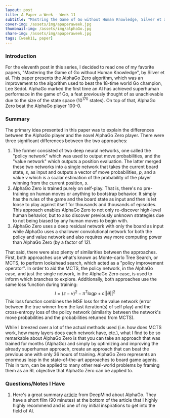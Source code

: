 ```yaml
---
layout: post
title: A Paper a Week - Week 11
subtitle: "Mastring the Game of Go without Human Knowledge, Silver et al."
cover-img: /assets/img/apaperaweek.jpg
thumbnail-img: /assets/img/alphaGo.jpg
share-img: /assets/img/apaperaweek.jpg
tags: [week11, paper]
---
```


### Introduction
For the eleventh post in this series, I decided to read one of my favorite papers, "Mastering the Game of Go without Human Knowledge", by Silver et al. This paper presents the AlphaGo Zero algorithm, which was an improvement to the algorithm used to beat the 18-time world Go champion, Lee Sedol. AlphaGo marked the first time an AI has achieved superhuman performace in the game of Go, a feat previously thought of as unachievable due to the size of the state space ($10^{170}$ states). On top of that, AlphaGo Zero beat the AlphaGo player 100-0.

### Summary
The primary idea presented in this paper was to explain the differences between the AlphaGo player and the novel AlphaGo Zero player. There were three significant differences between the two approaches:
1. The former consisted of two deep neural networks, one called the "policy network" which was used to output move probabilities, and the "value network" which outputs a position evaluation. The latter merged these two networks into a single network that takes the current board state, $s$, as input and outputs a vector of move probabilities, $p$, and a value $v$ which is a scalar estimation of the probability of the player winning from the current position, $s$.
2. AlphaGo Zero is trained purely on self-play. That is, there's no pre-training on human moves or anything to bootstrap behavior. It simply has the rules of the game and the board state as input and then is let loose to play against itself for thousands and thousands of episodes. This approach enables AlphaGo Zero to not only re-discover high-level human behavior, but to also discover previously unknown strategies due to not being biased by any human moves to begin with.
3. AlphaGo Zero uses a deep residual network with only the board as input while AlphaGo uses a shallower convolutional network for both the policy and value network and also requires way more computing power than AlphaGo Zero (by a factor of 12).

That said, there were also plenty of similarities between the approaches. First, both approaches use what's known as Monte-carlo Tree Search, or MCTS, to perform lookahead search, which acted as a "policy improvement operator". In order to aid the MCTS, the policy network, in the AlphaGo case, and just the single network, in the AlphaGo Zero case, is used to inform which branches to explore. Additionally, both approaches use the same loss function during training:
$$l=(z-v)^2-\pi^T\text{log}p+c||\theta||^2$$
This loss function combines the MSE loss for the value network (error between the true winner from the last iteration(s) of self play) and the cross-entropy loss of the policy network (similarity between the network's move probabilities and the probabilities returned from MCTS).

While I breezed over a lot of the actual methods used (i.e. how does MCTS work, how many layers does each network have, etc.), what I find to be so remarkable about AlphaGo Zero is that you can take an approach that was trained for months (AlphaGo) and simply by optimizing and improving the already superhuman approach, create an approach that can beat the previous one with only 36 hours of training. AlphaGo Zero represents an enormous leap in the state-of-the-art approaches to board game agents. This in turn, can be applied to many other real-world problems by framing them as an RL objective that AlphaGo Zero can be applied to.

### Questions/Notes I Have
1. Here's a great summary [article](https://deepmind.google/technologies/alphago/) from DeepMind about AlphaGo. They have a short film (90 minutes) at the bottom of the article that I highly highly recommend and is one of my initial inspirations to get into the field of AI.